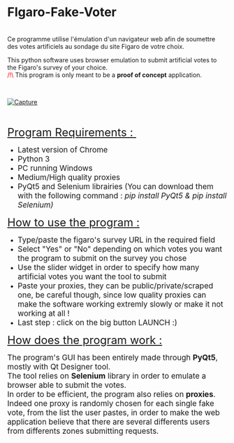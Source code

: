 # FIgaro-Fake-Voter
<p><br />Ce programme utilise l'&eacute;mulation d'un navigateur web afin de soumettre des votes artificiels au sondage du site Figaro de votre choix.</p>
<p>This python software uses browser emulation to submit artificial votes to the Figaro's survey of your choice.<br /><span style="color: #ff0000;">/!\</span> This program is only meant to be a <strong>proof of concept</strong> application.</p>
<p>&nbsp;</p>
<a href="https://ibb.co/hyBBwgk"><img src="https://i.ibb.co/MsccQgb/Capture.png" alt="Capture" border="0"></a>
<p>&nbsp;</p>
<p><span style="text-decoration: underline; font-size: 19pt;">Program Requirements :&nbsp;</span></p>
<ul>
<li><span style="font-size: 13pt;">Latest version of Chrome&nbsp;</span></li>
<li><span style="font-size: 13pt;">Python 3</span></li>
<li><span style="font-size: 13pt;">PC running Windows</span></li>
<li><span style="font-size: 13pt;">Medium/High quality proxies</span></li>
<li><span style="font-size: 13pt;">PyQt5 and Selenium librairies (You can download them with the following command : <em>pip install PyQt5 &amp; pip install</em> <em>Selenium)</em></span></li>
</ul>
<p><span style="text-decoration: underline; font-size: 19pt;">How to use the program :</span></p>
<ul>
<li><span style="font-size: 13pt;">Type/paste the figaro's survey URL in the required field</span></li>
<li><span style="font-size: 13pt;">Select "Yes" or "No" depending on which votes you want the program to submit on the survey you chose</span></li>
<li><span style="font-size: 13pt;">Use the slider widget in order to specify how many artificial votes you want the tool to submit</span></li>
<li><span style="font-size: 13pt;">Paste your proxies, they can be public/private/scraped one, be careful though, since low quality proxies can make the software working extremly slowly or make it not working at all !&nbsp;</span></li>
<li><span style="font-size: 13pt;">Last step : click on the big button LAUNCH :)&nbsp;</span></li>
</ul>
<p><span style="text-decoration: underline; font-size: 19pt;">How does the program work :</span></p>
<p><span style="font-size: 13pt;">The program's GUI has been entirely made through <strong>PyQt5</strong>, mostly with Qt Designer tool.<br />The tool relies on <strong>Selenium</strong> library in order to emulate a browser able to submit the votes.<br />In order to be efficient, the program also relies on <strong>proxies</strong>. Indeed one proxy is randomly chosen for each single fake vote, from the list the user pastes, in order to make the web application believe that there are several differents users from differents zones submitting requests.</span></p>
